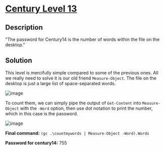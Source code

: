 # [Century Level 13](https://underthewire.tech/century-13)
## Description
"The password for Century14 is the number of words within the file on the desktop."

## Solution
This level is mercifully simple compared to some of the previous ones. All we really need to solve it is our old friend `Measure-Object`. The file on the desktop is just a large list of space-separated words.

![image](https://github.com/user-attachments/assets/40587b0c-1927-4430-af58-f336cf99754f)

To count them,  we can simply pipe the output of `Get-Content` into `Measure-Object` with the `-Word` option, then use dot notation to print the number, which in this case is the password.

![image](https://github.com/user-attachments/assets/a5a8d504-8909-488c-9d90-d8466adab02a)

**Final command:** `(gc .\countmywords | Measure-Object -Word).Words`

**Password for century14:** 755
